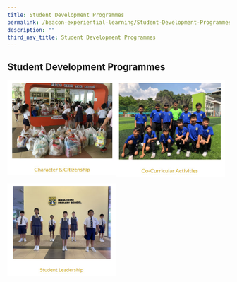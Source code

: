 ```yaml
---
title: Student Development Programmes
permalink: /beacon-experiential-learning/Student-Development-Programmes/sdp/
description: ""
third_nav_title: Student Development Programmes
---
```

## Student Development Programmes

<p><a href="/character-n-citizenship/cc/">
<img style="width:49%" align=left src="/images/sdp1.jpg">
</a></p>

<p><a href="/cca/cca/">
<img style="width:49%" align=left src="/images/sdp2.jpg">
</a></p>
<br clear=left>

<p><a href="/beacon-experiential-learning/Student-Development-Programmes/sl/">
<img style="width:49%" src="/images/sdp3.jpg">
</a></p>

